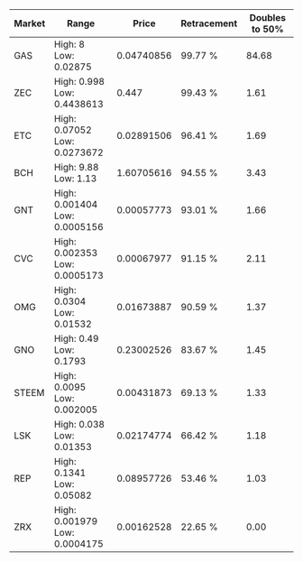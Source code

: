 | Market | Range | Price| Retracement | Doubles to 50% |
| --- | --- | --- | --- | --- |
| GAS | High: 8<br />Low: 0.02875 | 0.04740856 | 99.77 % | 84.68 |
| ZEC | High: 0.998<br />Low: 0.4438613 | 0.447 | 99.43 % | 1.61 |
| ETC | High: 0.07052<br />Low: 0.0273672 | 0.02891506 | 96.41 % | 1.69 |
| BCH | High: 9.88<br />Low: 1.13 | 1.60705616 | 94.55 % | 3.43 |
| GNT | High: 0.001404<br />Low: 0.0005156 | 0.00057773 | 93.01 % | 1.66 |
| CVC | High: 0.002353<br />Low: 0.0005173 | 0.00067977 | 91.15 % | 2.11 |
| OMG | High: 0.0304<br />Low: 0.01532 | 0.01673887 | 90.59 % | 1.37 |
| GNO | High: 0.49<br />Low: 0.1793 | 0.23002526 | 83.67 % | 1.45 |
| STEEM | High: 0.0095<br />Low: 0.002005 | 0.00431873 | 69.13 % | 1.33 |
| LSK | High: 0.038<br />Low: 0.01353 | 0.02174774 | 66.42 % | 1.18 |
| REP | High: 0.1341<br />Low: 0.05082 | 0.08957726 | 53.46 % | 1.03 |
| ZRX | High: 0.001979<br />Low: 0.0004175 | 0.00162528 | 22.65 % | 0.00 |
